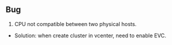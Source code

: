 ## Bug


1. CPU not compatible between two physical hosts.
- Solution: when create cluster in vcenter, need to enable EVC.

